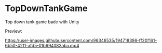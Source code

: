 # TopDownTankGame
 Top down tank game bade with Unity

Preview:

https://user-images.githubusercontent.com/96348535/194718396-ff20f161-6b50-42f1-afd5-01b694083aba.mp4

